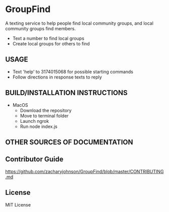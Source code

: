 # GroupFind

A texting service to help people find local community groups, and local community groups find members.
  * Text a number to find local groups
  * Create local groups for others to find

## USAGE
  * Text 'help' to 3174015068 for possible starting commands
  * Follow directions in response texts to reply
  
## BUILD/INSTALLATION INSTRUCTIONS
  * MacOS
    * Download the repository
    * Move to terminal folder
    * Launch ngrok
    * Run node index.js


## OTHER SOURCES OF DOCUMENTATION

## Contributor Guide
https://github.com/zacharyjohnson/GroupFind/blob/master/CONTRIBUTING.md

## License 
MIT License
